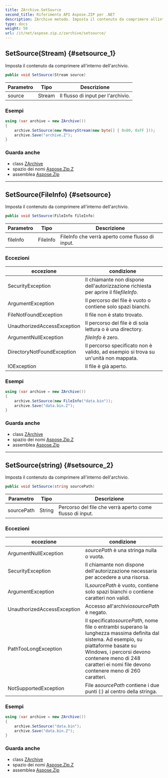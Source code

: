```yaml
---
title: ZArchive.SetSource
second_title: Riferimento API Aspose.ZIP per .NET
description: ZArchive metodo. Imposta il contenuto da comprimere allinterno dellarchivio.
type: docs
weight: 50
url: /it/net/aspose.zip.z/zarchive/setsource/
---
```

## SetSource(Stream) {#setsource_1}

Imposta il contenuto da comprimere all'interno dell'archivio.

```csharp
public void SetSource(Stream source)
```

| Parametro | Tipo | Descrizione |
| --- | --- | --- |
| source | Stream | Il flusso di input per l'archivio. |

### Esempi

```csharp
using (var archive = new ZArchive())
{
    archive.SetSource(new MemoryStream(new byte[] { 0x00, 0xFF }));
    archive.Save("archive.Z");
}
```

### Guarda anche

* class [ZArchive](../)
* spazio dei nomi [Aspose.Zip.Z](../../zarchive/)
* assemblea [Aspose.Zip](../../../)

---

## SetSource(FileInfo) {#setsource}

Imposta il contenuto da comprimere all'interno dell'archivio.

```csharp
public void SetSource(FileInfo fileInfo)
```

| Parametro | Tipo | Descrizione |
| --- | --- | --- |
| fileInfo | FileInfo | FileInfo che verrà aperto come flusso di input. |

### Eccezioni

| eccezione | condizione |
| --- | --- |
| SecurityException | Il chiamante non dispone dell'autorizzazione richiesta per aprire il file*fileInfo*. |
| ArgumentException | Il percorso del file è vuoto o contiene solo spazi bianchi. |
| FileNotFoundException | Il file non è stato trovato. |
| UnauthorizedAccessException | Il percorso del file è di sola lettura o è una directory. |
| ArgumentNullException | *fileInfo* è zero. |
| DirectoryNotFoundException | Il percorso specificato non è valido, ad esempio si trova su un'unità non mappata. |
| IOException | Il file è già aperto. |

### Esempi

```csharp
using (var archive = new ZArchive()) 
{
    archive.SetSource(new FileInfo("data.bin"));
    archive.Save("data.bin.Z");
}
```

### Guarda anche

* class [ZArchive](../)
* spazio dei nomi [Aspose.Zip.Z](../../zarchive/)
* assemblea [Aspose.Zip](../../../)

---

## SetSource(string) {#setsource_2}

Imposta il contenuto da comprimere all'interno dell'archivio.

```csharp
public void SetSource(string sourcePath)
```

| Parametro | Tipo | Descrizione |
| --- | --- | --- |
| sourcePath | String | Percorso del file che verrà aperto come flusso di input. |

### Eccezioni

| eccezione | condizione |
| --- | --- |
| ArgumentNullException | *sourcePath* è una stringa nulla o vuota. |
| SecurityException | Il chiamante non dispone dell'autorizzazione necessaria per accedere a una risorsa. |
| ArgumentException | IL*sourcePath* è vuoto, contiene solo spazi bianchi o contiene caratteri non validi. |
| UnauthorizedAccessException | Accesso all'archivio*sourcePath* è negato. |
| PathTooLongException | Il specificato*sourcePath*, nome file o entrambi superano la lunghezza massima definita dal sistema. Ad esempio, su piattaforme basate su Windows, i percorsi devono contenere meno di 248 caratteri ei nomi file devono contenere meno di 260 caratteri. |
| NotSupportedException | File a*sourcePath* contiene i due punti (:) al centro della stringa. |

### Esempi

```csharp
using (var archive = new ZArchive()) 
{
    archive.SetSource("data.bin");
    archive.Save("data.bin.Z");
}
```

### Guarda anche

* class [ZArchive](../)
* spazio dei nomi [Aspose.Zip.Z](../../zarchive/)
* assemblea [Aspose.Zip](../../../)



